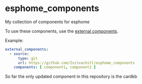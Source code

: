 # esphome_components
My collection of components for esphome

To use these components, use the [external components](https://esphome.io/components/external_components.html).

Example:
```yaml
external_components:
  - source:
      type: git
      url: https://github.com/Ixitxachitl/esphome_components
    components: [ component1, component2 ]
```
So far the only updated component in this repository is the cardkb
